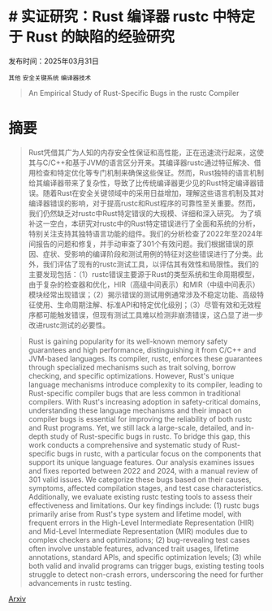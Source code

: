 # # 实证研究：Rust 编译器 rustc 中特定于 Rust 的缺陷的经验研究

发布时间：2025年03月31日

`其他` `安全关键系统` `编译器技术`

> An Empirical Study of Rust-Specific Bugs in the rustc Compiler

# 摘要

> Rust凭借其广为人知的内存安全性保证和高性能，正在迅速流行起来，这使其与C/C++和基于JVM的语言区分开来。其编译器rustc通过特征解决、借用检查和特定优化等专门机制来确保这些保证。然而，Rust独特的语言机制给其编译器带来了复杂性，导致了比传统编译器更少见的Rust特定编译器错误。随着Rust在安全关键领域中的采用日益增加，理解这些语言机制及其对编译器错误的影响，对于提高rustc和Rust程序的可靠性至关重要。然而，我们仍然缺乏对rustc中Rust特定错误的大规模、详细和深入研究。
    为了填补这一空白，本研究对rustc中的Rust特定错误进行了全面和系统的分析，特别关注支持其独特语言功能的组件。我们的分析检查了2022年至2024年间报告的问题和修复，并手动审查了301个有效问题。我们根据错误的原因、症状、受影响的编译阶段和测试用例的特征对这些错误进行了分类。此外，我们评估了现有的rustc测试工具，以评估其有效性和局限性。我们的主要发现包括：（1）rustc错误主要源于Rust的类型系统和生命周期模型，由于复杂的检查器和优化，HIR（高级中间表示）和MIR（中级中间表示）模块经常出现错误；（2）揭示错误的测试用例通常涉及不稳定功能、高级特征使用、生命周期注解、标准API和特定优化级别；（3）尽管有效和无效程序都可能触发错误，但现有测试工具难以检测非崩溃错误，这凸显了进一步改进rustc测试的必要性。

> Rust is gaining popularity for its well-known memory safety guarantees and high performance, distinguishing it from C/C++ and JVM-based languages. Its compiler, rustc, enforces these guarantees through specialized mechanisms such as trait solving, borrow checking, and specific optimizations. However, Rust's unique language mechanisms introduce complexity to its compiler, leading to Rust-specific compiler bugs that are less common in traditional compilers. With Rust's increasing adoption in safety-critical domains, understanding these language mechanisms and their impact on compiler bugs is essential for improving the reliability of both rustc and Rust programs. Yet, we still lack a large-scale, detailed, and in-depth study of Rust-specific bugs in rustc.
  To bridge this gap, this work conducts a comprehensive and systematic study of Rust-specific bugs in rustc, with a particular focus on the components that support its unique language features. Our analysis examines issues and fixes reported between 2022 and 2024, with a manual review of 301 valid issues. We categorize these bugs based on their causes, symptoms, affected compilation stages, and test case characteristics. Additionally, we evaluate existing rustc testing tools to assess their effectiveness and limitations. Our key findings include: (1) rustc bugs primarily arise from Rust's type system and lifetime model, with frequent errors in the High-Level Intermediate Representation (HIR) and Mid-Level Intermediate Representation (MIR) modules due to complex checkers and optimizations; (2) bug-revealing test cases often involve unstable features, advanced trait usages, lifetime annotations, standard APIs, and specific optimization levels; (3) while both valid and invalid programs can trigger bugs, existing testing tools struggle to detect non-crash errors, underscoring the need for further advancements in rustc testing.

[Arxiv](https://arxiv.org/abs/2503.23985)